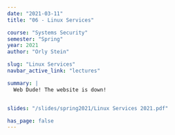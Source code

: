 ```yaml
---
date: "2021-03-11"
title: "06 - Linux Services"

course: "Systems Security"
semester: "Spring"
year: 2021
author: "Orly Stein"

slug: "Linux Services"
navbar_active_link: "lectures"

summary: |
  Web Dude! The website is down!


slides: "/slides/spring2021/Linux Services 2021.pdf"

has_page: false
---
```

